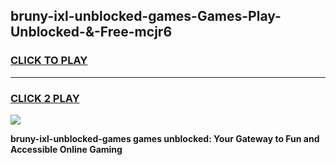 
## bruny-ixl-unblocked-games-Games-Play-Unblocked-&-Free-mcjr6
<h3>
<a href="https://premium76.site?title=bruny-ixl-unblocked-games&ref=24A">CLICK TO PLAY</a></h3>
<hr>

<h3>
<a href="https://premium76.site?title=bruny-ixl-unblocked-games&ref=24A">CLICK 2 PLAY</a>
  
</h3>

<a href="https://premium76.site?title=bruny-ixl-unblocked-games&ref=24A"><img src="https://clearcache.store/games.png"></a>


**bruny-ixl-unblocked-games games unblocked: Your Gateway to Fun and Accessible Online Gaming**
